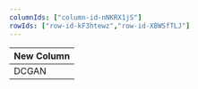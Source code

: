 ```yaml
---
columnIds: ["column-id-nNKRX1jS"]
rowIds: ["row-id-kF3htewz","row-id-XBWSfTLJ"]
---
```


| New Column |
| ---------- |
| DCGAN      |